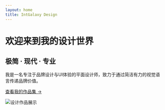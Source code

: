 ```yaml
---
layout: home
title: IntGalaxy Design
---
```


# 欢迎来到我的设计世界

## 极简 · 现代 · 专业

我是一名专注于品牌设计与UI体验的平面设计师，致力于通过简洁有力的视觉语言传递品牌价值。

[查看我的作品集 →](/portfolio/)

![设计作品展示](assets/images/portfolio-hero.webp)